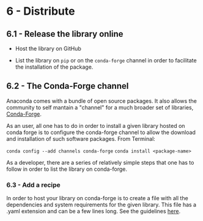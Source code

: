 # 6 - Distribute


## 6.1 - Release the library online

- Host the library on GitHub

- List the library on `pip` or on the `conda-forge` channel in order to facilitate the installation of the package. 


## 6.2 - The Conda-Forge channel
Anaconda comes with a bundle of open source packages. 
It also allows the community to self mantain a "channel" for a much broader set of libraries, [Conda-Forge](https://conda-forge.org/).

As an user, all one has to do in order to install a given library hosted on conda forge is to configure the conda-forge channel to allow the download and installation of such software packages. From Terminal:

`conda config --add channels conda-forge`
`conda install <package-name>`

As a developer, there are a series of relatively simple steps that one has to follow in order to list the library on conda-forge. 

### 6.3 - Add a recipe
In order to host your library on conda-forge is to create a file with all the dependencies and system requirements for the given library. 
This file has a .yaml extension and can be a few lines long. See the guidelines [here](https://conda-forge.org/docs/recipe.html). 
